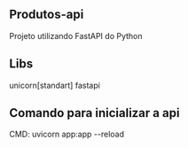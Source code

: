 ## Produtos-api
Projeto utilizando FastAPI do Python

## Libs
unicorn[standart]
fastapi

## Comando para inicializar a api
CMD: uvicorn app:app --reload
